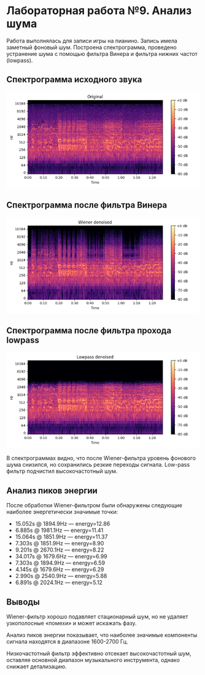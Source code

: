 # Лабораторная работа №9. Анализ шума

Работа выполнялась для записи игры на пианино. Запись имела заметный фоновый шум. Построена спектрограмма, проведено устранение шума с помощью фильтра Винера и фильтра нижних частот (lowpass).

## Спектрограмма исходного звука

![voice](../results/spec_before.png)

## Спектрограмма после фильтра Винера

![voice](../results/spec_wiener.png)

## Спектрограмма после фильтра прохода lowpass

![voice](../results/spec_lowpass.png)

В спектрограммах видно, что после Wiener-фильтра уровень фонового шума снизился, но сохранились резкие переходы сигнала. Low-pass фильтр подчистил высокочастотный шум.

## Анализ пиков энергии

После обработки Wiener-фильтром были обнаружены следующие наиболее энергетически значимые точки:

- 15.052s @ 1894.9Hz — energy=12.86
- 6.885s @ 1981.1Hz — energy=11.41  
- 15.064s @ 1851.9Hz — energy=11.37
- 7.303s @ 1851.9Hz — energy=8.90
- 9.201s @ 2670.1Hz — energy=8.22
- 34.017s @ 1679.6Hz — energy=6.99
- 7.303s @ 1894.9Hz — energy=6.59
- 4.145s @ 1679.6Hz — energy=6.29
- 2.990s @ 2540.9Hz — energy=5.88
- 6.891s @ 2024.1Hz — energy=5.12

## Выводы

Wiener-фильтр хорошо подавляет стационарный шум, но не удаляет узкополосные «помехи» и может искажать фазу.

Анализ пиков энергии показывает, что наиболее значимые компоненты сигнала находятся в диапазоне 1600-2700 Гц.

Низкочастотный фильтр эффективно отсекает высокочастотный шум, оставляя основной диапазон музыкального инструмента, однако снижает детализацию.